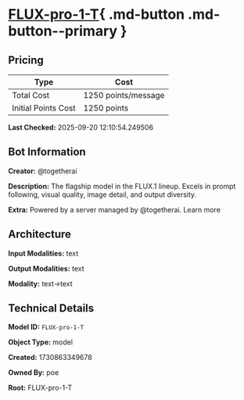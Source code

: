 # [FLUX-pro-1-T](https://poe.com/FLUX-pro-1-T){ .md-button .md-button--primary }

## Pricing

| Type | Cost |
|------|------|
| Total Cost | 1250 points/message |
| Initial Points Cost | 1250 points |

**Last Checked:** 2025-09-20 12:10:54.249506


## Bot Information

**Creator:** @togetherai

**Description:** The flagship model in the FLUX.1 lineup. Excels in prompt following, visual quality, image detail, and output diversity.

**Extra:** Powered by a server managed by @togetherai. Learn more


## Architecture

**Input Modalities:** text

**Output Modalities:** text

**Modality:** text->text


## Technical Details

**Model ID:** `FLUX-pro-1-T`

**Object Type:** model

**Created:** 1730863349678

**Owned By:** poe

**Root:** FLUX-pro-1-T

